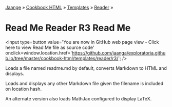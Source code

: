 [Jaange]( http://jaanga.github.io ) &raquo; [Cookbook HTML]( http://jaanga.github.io/cookbook-html/  ) &raquo; [Templates]( http://jaanga.github.io/cookbook-html/templates/  ) &raquo; [Reader]( http://jaanga.github.io/cookbook-html/templates/reader/  ) &raquo;

Read Me Reader R3 Read Me
====

<span style=display:none; >[You are now in GitHub source code view - Click here to view Read Me file as a web page]( http://jaanga.github.io/cookbook-html/templates/reader/r3/index.html "View file as a web page." ) </span>
<input type=button value='You are now in GitHub web page view - Click here to view Read Me file as source code' onclick=window.location.href='https://github.com/jaanga/exploratoria.github.io/tree/master/cookbook-html/templates/reader/r3/'; />


Loads a file named readme.md by default, converts Markdown to HTML and displays.

Loads and displays any other Markdown file given the filename is included on location hash.

An alternate version also loads MathJax configured to display LaTeX.
